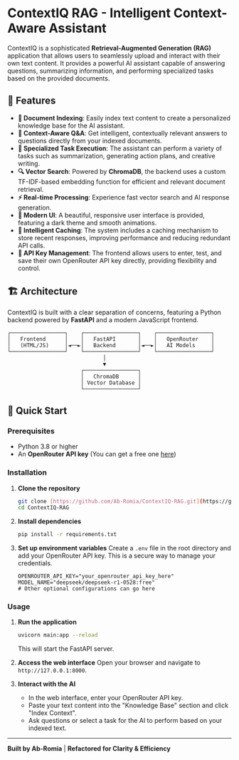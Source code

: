 # ContextIQ RAG - Intelligent Context-Aware Assistant

ContextIQ is a sophisticated **Retrieval-Augmented Generation (RAG)** application that allows users to seamlessly upload and interact with their own text content. It provides a powerful AI assistant capable of answering questions, summarizing information, and performing specialized tasks based on the provided documents.

## 🌟 Features

-   **📄 Document Indexing**: Easily index text content to create a personalized knowledge base for the AI assistant.
-   **🤖 Context-Aware Q&A**: Get intelligent, contextually relevant answers to questions directly from your indexed documents.
-   **📝 Specialized Task Execution**: The assistant can perform a variety of tasks such as summarization, generating action plans, and creative writing.
-   **🔍 Vector Search**: Powered by **ChromaDB**, the backend uses a custom TF-IDF-based embedding function for efficient and relevant document retrieval.
-   **⚡ Real-time Processing**: Experience fast vector search and AI response generation.
-   **🎨 Modern UI**: A beautiful, responsive user interface is provided, featuring a dark theme and smooth animations.
-   **💾 Intelligent Caching**: The system includes a caching mechanism to store recent responses, improving performance and reducing redundant API calls.
-   **🔑 API Key Management**: The frontend allows users to enter, test, and save their own OpenRouter API key directly, providing flexibility and control.

## 🏗️ Architecture

ContextIQ is built with a clear separation of concerns, featuring a Python backend powered by **FastAPI** and a modern JavaScript frontend.

```
┌─────────────────┐    ┌─────────────────┐    ┌─────────────────┐
│   Frontend      │    │   FastAPI       │    │   OpenRouter    │
│   (HTML/JS)     │◄──►│   Backend       │◄──►│   AI Models     │
└─────────────────┘    └─────────────────┘    └─────────────────┘
                              │
                              ▼
                       ┌─────────────────┐
                       │   ChromaDB      │
                       │ Vector Database │
                       └─────────────────┘
```

## 🚀 Quick Start

### Prerequisites

-   Python 3.8 or higher
-   An **OpenRouter API key** (You can get a free one [here](https://openrouter.ai/))

### Installation

1.  **Clone the repository**
    ```bash
    git clone [https://github.com/Ab-Romia/ContextIQ-RAG.git](https://github.com/Ab-Romia/ContextIQ-RAG.git)
    cd ContextIQ-RAG
    ```

2.  **Install dependencies**
    ```bash
    pip install -r requirements.txt
    ```

3.  **Set up environment variables**
    Create a `.env` file in the root directory and add your OpenRouter API key. This is a secure way to manage your credentials.

    ```env
    OPENROUTER_API_KEY="your_openrouter_api_key_here"
    MODEL_NAME="deepseek/deepseek-r1-0528:free"
    # Other optional configurations can go here
    ```

### Usage

1.  **Run the application**
    ```bash
    uvicorn main:app --reload
    ```
    This will start the FastAPI server.

2.  **Access the web interface**
    Open your browser and navigate to `http://127.0.0.1:8000`.

3.  **Interact with the AI**
    * In the web interface, enter your OpenRouter API key.
    * Paste your text content into the "Knowledge Base" section and click "Index Context".
    * Ask questions or select a task for the AI to perform based on your indexed text.


---

**Built by Ab-Romia** | **Refactored for Clarity & Efficiency**

